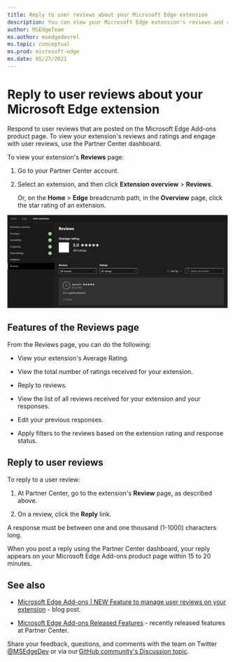 ```yaml
---
title: Reply to user reviews about your Microsoft Edge extension
description: You can view your Microsoft Edge extension's reviews and ratings and reply to user reviews from the Partner Center dashboard.
author: MSEdgeTeam
ms.author: msedgedevrel
ms.topic: conceptual
ms.prod: microsoft-edge
ms.date: 05/27/2021
---
```

# Reply to user reviews about your Microsoft Edge extension

Respond to user reviews that are posted on the Microsoft Edge Add-ons product page.  To view your extension's reviews and ratings and engage with user reviews, use the Partner Center dashboard.

To view your extension's **Reviews** page:

1. Go to your Partner Center account.

1. Select an extension, and then click **Extension overview** > **Reviews**.

   Or, on the **Home** > **Edge** breadcrumb path, in the **Overview** page, click the star rating of an extension.

![Microsoft Partner Center reviews feature.](media/user-reviews.png) 


<!-- ====================================================================== -->
## Features of the Reviews page

From the Reviews page, you can do the following:

* View your extension's Average Rating.

* View the total number of ratings received for your extension.

* Reply to reviews.

* View the list of all reviews received for your extension and your responses.

* Edit your previous responses.

* Apply filters to the reviews based on the extension rating and response status.


<!-- ====================================================================== -->
## Reply to user reviews

To reply to a user review:

1. At Partner Center, go to the extension's **Review** page, as described above.

1. On a review, click the **Reply** link.

A response must be between one and one thousand (1-1000) characters long.

When you post a reply using the Partner Center dashboard, your reply appears on your Microsoft Edge Add-ons product page within 15 to 20 minutes.


<!-- ====================================================================== -->
## See also

* [Microsoft Edge Add-ons | NEW Feature to manage user reviews on your extension](https://techcommunity.microsoft.com/t5/articles/microsoft-edge-add-ons-new-feature-to-manage-user-reviews-on/m-p/3372537) - blog post.

* [Microsoft Edge Add-ons Released Features](../whats-new/released-features.md) - recently released features at Partner Center.

Share your feedback, questions, and comments with the team on Twitter [@MSEdgeDev](https://twitter.com/msedgedev/) or via our [GitHub community's Discussion topic](https://github.com/microsoft/MicrosoftEdge-Extensions/discussions/18).
